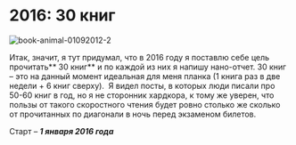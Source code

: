 # 2016: 30 книг

![book-animal-01092012-2](https://vlaim.s3.amazonaws.com/uploads/2015/12/book-animal-01092012-2.jpg)

Итак, значит, я тут придумал, что в 2016 году я поставлю себе цель прочитать** 30 книг** и по каждой из них я напишу нано-отчет. 30 книг – это на данный момент идеальная для меня планка (1 книга раз в две недели + 6 книг сверху).  Я видел посты, в которых люди писали про 50-60 книг в год, но я не сторонник хардкора, к тому же уверен, что пользы от такого скоростного чтения будет ровно столько же сколько от прочитанных по диагонали в ночь перед экзаменом билетов.

Старт – **_1 января 2016 года_**